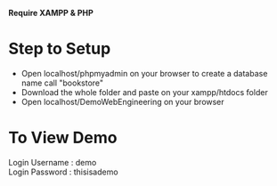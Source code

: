 **Require XAMPP & PHP**

# Step to Setup #
* Open localhost/phpmyadmin on your browser to create a database name call "bookstore"
* Download the whole folder and paste on your xampp/htdocs folder 
* Open localhost/DemoWebEngineering on your browser

# To View Demo #
Login Username : demo <br />
Login Password : thisisademo
